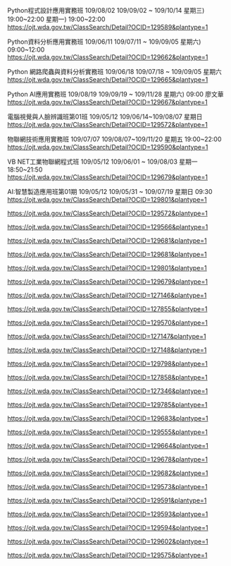 Python程式設計應用實務班 109/08/02 109/09/02 ~ 109/10/14 星期三)	19:00~22:00 星期一)	19:00~22:00  
https://ojt.wda.gov.tw/ClassSearch/Detail?OCID=129589&plantype=1  

Python資料分析應用實務班 109/06/11 109/07/11 ~ 109/09/05 星期六)	09:00~12:00  
https://ojt.wda.gov.tw/ClassSearch/Detail?OCID=129662&plantype=1  

Python 網路爬蟲與資料分析實務班 109/06/18 109/07/18 ~ 109/09/05 星期六  
https://ojt.wda.gov.tw/ClassSearch/Detail?OCID=129665&plantype=1 

Python AI應用實務班 109/08/19 109/09/19 ~ 109/11/28 星期六)	09:00 廖文華  
https://ojt.wda.gov.tw/ClassSearch/Detail?OCID=129667&plantype=1  

電腦視覺與人臉辨識班第01班 109/05/12 109/06/14~109/08/07 星期日  
https://ojt.wda.gov.tw/ClassSearch/Detail?OCID=129572&plantype=1  

物聯網技術應用實務班 109/07/07 109/08/07~109/11/20 星期五	19:00~22:00  
https://ojt.wda.gov.tw/ClassSearch/Detail?OCID=129590&plantype=1  
 
VB NET工業物聯網程式班 109/05/12 109/06/01 ~ 109/08/03 星期一	18:50~21:50  
https://ojt.wda.gov.tw/ClassSearch/Detail?OCID=129679&plantype=1  

AI:智慧製造應用班第01期 109/05/12 109/05/31 ~ 109/07/19 星期日	09:30  
https://ojt.wda.gov.tw/ClassSearch/Detail?OCID=129801&plantype=1  

















https://ojt.wda.gov.tw/ClassSearch/Detail?OCID=129572&plantype=1  

https://ojt.wda.gov.tw/ClassSearch/Detail?OCID=129566&plantype=1  

https://ojt.wda.gov.tw/ClassSearch/Detail?OCID=129681&plantype=1  

https://ojt.wda.gov.tw/ClassSearch/Detail?OCID=129681&plantype=1  

https://ojt.wda.gov.tw/ClassSearch/Detail?OCID=129801&plantype=1  

https://ojt.wda.gov.tw/ClassSearch/Detail?OCID=129679&plantype=1  

https://ojt.wda.gov.tw/ClassSearch/Detail?OCID=127146&plantype=1  

https://ojt.wda.gov.tw/ClassSearch/Detail?OCID=127855&plantype=1  

https://ojt.wda.gov.tw/ClassSearch/Detail?OCID=129570&plantype=1  

https://ojt.wda.gov.tw/ClassSearch/Detail?OCID=127147&plantype=1  

https://ojt.wda.gov.tw/ClassSearch/Detail?OCID=127148&plantype=1  

https://ojt.wda.gov.tw/ClassSearch/Detail?OCID=129798&plantype=1  

https://ojt.wda.gov.tw/ClassSearch/Detail?OCID=127858&plantype=1  

https://ojt.wda.gov.tw/ClassSearch/Detail?OCID=127346&plantype=1  

https://ojt.wda.gov.tw/ClassSearch/Detail?OCID=129785&plantype=1  


https://ojt.wda.gov.tw/ClassSearch/Detail?OCID=129683&plantype=1  

https://ojt.wda.gov.tw/ClassSearch/Detail?OCID=129555&plantype=1  

https://ojt.wda.gov.tw/ClassSearch/Detail?OCID=129664&plantype=1  
 

https://ojt.wda.gov.tw/ClassSearch/Detail?OCID=129678&plantype=1  

https://ojt.wda.gov.tw/ClassSearch/Detail?OCID=129682&plantype=1  

https://ojt.wda.gov.tw/ClassSearch/Detail?OCID=129573&plantype=1  

https://ojt.wda.gov.tw/ClassSearch/Detail?OCID=129591&plantype=1  

https://ojt.wda.gov.tw/ClassSearch/Detail?OCID=129593&plantype=1  


https://ojt.wda.gov.tw/ClassSearch/Detail?OCID=129594&plantype=1  

https://ojt.wda.gov.tw/ClassSearch/Detail?OCID=129602&plantype=1  

https://ojt.wda.gov.tw/ClassSearch/Detail?OCID=129575&plantype=1  





